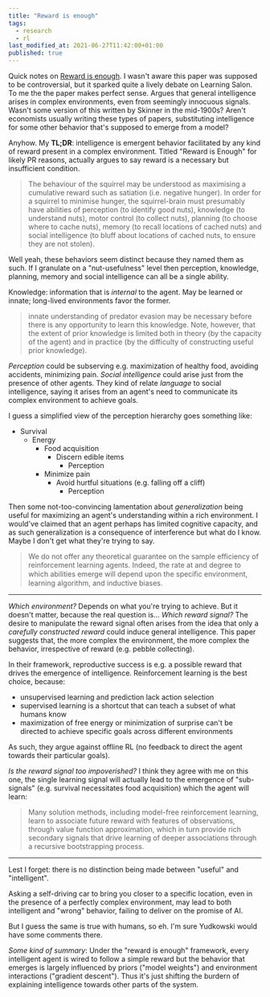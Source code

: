 ```yaml
---
title: "Reward is enough"
tags:
  - research
  - rl
last_modified_at: 2021-06-27T11:42:00+01:00
published: true
---
```


Quick notes on [Reward is enough](https://www.sciencedirect.com/science/article/pii/S0004370221000862).
I wasn't aware this paper was supposed to be controversial, but it sparked quite
a lively debate on Learning Salon.
To me the the paper makes perfect sense. Argues that general intelligence arises
in complex environments, even from seemingly innocuous signals.
Wasn't some version of this written by Skinner in the mid-1900s?
Aren't economists usually writing these types of papers, substituting
intelligence for some other behavior that's supposed to emerge from a model?

Anyhow. My **TL;DR**: intelligence is emergent behavior facilitated by any kind
of reward present in a complex environment.
Titled "Reward is Enough" for likely PR reasons, actually argues to say reward
is a necessary but insufficient condition.

> The behaviour of the squirrel may be understood as maximising a cumulative
> reward such as satiation (i.e. negative hunger). In order for a squirrel to
> minimise hunger, the squirrel-brain must presumably have abilities of
> perception (to identify good nuts), knowledge (to understand nuts), motor
> control (to collect nuts), planning (to choose where to cache nuts), memory
> (to recall locations of cached nuts) and social intelligence (to bluff about
> locations of cached nuts, to ensure they are not stolen).

Well yeah, these behaviors seem distinct because they named them as such.
If I granulate on a "nut-usefulness" level then perception, knowledge, planning,
memory and social intelligence can all be a single ability.

Knowledge: information that is *internal* to the agent.
May be learned or innate; long-lived environments favor the former.

> innate understanding of predator evasion may be necessary before there is any
> opportunity to learn this knowledge. Note, however, that the extent of prior
> knowledge is limited both in theory (by the capacity of the agent) and in
> practice (by the difficulty of constructing useful prior knowledge).

*Perception* could be subserving e.g. maximization of healthy food, avoiding
accidents, minimizing pain.
*Social intelligence* could arise just from the presence of other agents.
They kind of relate *language* to social intelligence, saying it arises from an
agent's need to communicate its complex environment to achieve goals.

I guess a simplified view of the perception hierarchy goes something like:
* Survival
  * Energy
    * Food acquisition
      * Discern edible items
        * Perception
    * Minimize pain
      * Avoid hurtful situations (e.g. falling off a cliff)
        * Perception

Then some not-too-convincing lamentation about *generalization* being useful for
maximizing an agent's understanding within a rich environment.
I would've claimed that an agent perhaps has limited cognitive capacity, and as
such generalization is a consequence of interference but what do I know.
Maybe I don't get what they're trying to say.

> We do not offer any theoretical guarantee on the sample efficiency of
> reinforcement learning agents. Indeed, the rate at and degree to which
> abilities emerge will depend upon the speciﬁc environment, learning algorithm,
> and inductive biases.


***

*Which environment?* Depends on what you're trying to achieve.
But it doesn't matter, because the real question is... *Which reward signal?*
The desire to manipulate the reward signal often arises from the idea that only
a *carefully constructed reward* could induce general intelligence.
This paper suggests that, the more complex the environment, the more complex the
behavior, irrespective of reward (e.g. pebble collecting).

In their framework, reproductive success is e.g. a possible reward that drives
the emergence of intelligence.
Reinforcement learning is the best choice, because:
* unsupervised learning and prediction lack action selection
* supervised learning is a shortcut that can teach a subset of what humans know
* maximization of free energy or minimization of surprise can't be directed to
  achieve specific goals across different environments

As such, they argue against offline RL (no feedback to direct the agent towards
their particular goals).

*Is the reward signal too impoverished?* I think they agree with me on this one,
the single learning signal will actually lead to the emergence of "sub-signals"
(e.g. survival necessitates food acquisition) which the agent will learn:
> Many solution methods, including model-free reinforcement learning, learn to
> associate future reward with features of observations, through value function
> approximation, which in turn provide rich secondary signals that drive
> learning of deeper associations through a recursive bootstrapping process.

***

Lest I forget:
there is no distinction being made between "useful" and "intelligent".

Asking a self-driving car to bring you closer to a specific location, even in
the presence of a perfectly complex environment, may lead to both intelligent
and "wrong" behavior, failing to deliver on the promise of AI.

But I guess the same is true with humans, so eh.
I'm sure Yudkowski would have some comments there.

*Some kind of summary*:
Under the "reward is enough" framework, every intelligent agent is wired to
follow a simple reward but the behavior that emerges is largely influenced by
priors ("model weights") and environment interactions ("gradient descent").
Thus it's just shifting the burdern of explaining intelligence towards other
parts of the system.

